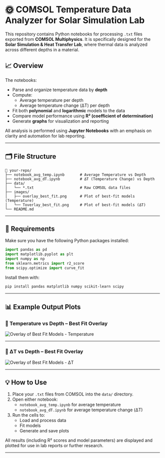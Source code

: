 # 🌞 COMSOL Temperature Data Analyzer for Solar Simulation Lab

This repository contains Python notebooks for processing `.txt` files exported from **COMSOL Multiphysics**. It is specifically designed for the **Solar Simulation & Heat Transfer Lab**, where thermal data is analyzed across different depths in a material.

## 📈 Overview

The notebooks:

- Parse and organize temperature data by **depth**
- Compute:
  - Average temperature per depth
  - Average temperature change (ΔT) per depth
- Fit both **polynomial** and **logarithmic** models to the data
- Compare model performance using **R² (coefficient of determination)**
- Generate **graphs** for visualization and reporting

All analysis is performed using **Jupyter Notebooks** with an emphasis on clarity and automation for lab reporting.

---

## 🗂 File Structure

```
📁 your-repo/
├── notebook_avg_temp.ipynb       # Average Temperature vs Depth
├── notebook_avg_dT.ipynb         # ΔT (Temperature Change) vs Depth
├── data/
│   └── *.txt                     # Raw COMSOL data files
├── images/
│   ├── overlay_best_fit.png      # Plot of best-fit models (Temperature)
│   └── Toverlay_best_fit.png     # Plot of best-fit models (ΔT)
└── README.md
```

---

## 🔧 Requirements

Make sure you have the following Python packages installed:

```python
import pandas as pd
import matplotlib.pyplot as plt
import numpy as np
from sklearn.metrics import r2_score
from scipy.optimize import curve_fit
```

Install them with:

```bash
pip install pandas matplotlib numpy scikit-learn scipy
```

---

## 📊 Example Output Plots

### 🔹 Temperature vs Depth – Best Fit Overlay

![Overlay of Best Fit Models - Temperature](images/overlay_best_fit.png)

---

### 🔹 ΔT vs Depth – Best Fit Overlay

![Overlay of Best Fit Models - ΔT](images/Toverlay_best_fit.png)

---

## 💡 How to Use

1. Place your `.txt` files from COMSOL into the `data/` directory.
2. Open either notebook:
   - `notebook_avg_temp.ipynb` for average temperature
   - `notebook_avg_dT.ipynb` for average temperature change (ΔT)
3. Run the cells to:
   - Load and process data
   - Fit models
   - Generate and save plots

All results (including R² scores and model parameters) are displayed and plotted for use in lab reports or further research.

---
